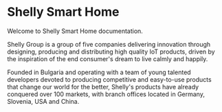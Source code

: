 # Shelly Smart Home

Welcome to Shelly Smart Home documentation.

Shelly Group is a group of five companies delivering innovation through designing, producing and distributing high quality IoT products, driven by the inspiration of the end consumer's dream to live calmly and happily.

Founded in Bulgaria and operating with a team of young talented developers devoted to producing competitive and easy-to-use products that change our world for the better, Shelly's products have already conquered over 100 markets, with branch offices located in Germany, Slovenia, USA and China.
